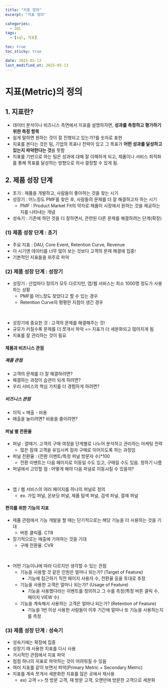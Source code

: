 ```yaml
---
title: "지표 정의"
excerpt: "지표 정의"

categories:
  - SQL
tags:
  - [sql, 지표]

toc: true
toc_sticky: true

date: 2025-05-13
last_modified_at: 2025-05-13
---
```


# 지표(Metric)의 정의
## 1. 지표란?
- 데이터 분석이나 비즈니스 측면에서 지표를 설명하자면, **성과를 측정하고 평가하기 위한 측정 항목**
- 쉽게 말하면 원하는 것이 잘 진행되고 있는가?를 숫자로 표현
- 지표를 본다는 것은 팀, 기업의 목표나 전략이 있고 그 목표가 **어떤 성과를 달성하고 있는지 파악한다는 것**을 뜻함 
- 지표를 기반으로 하는 팀은 성과에 대해 잘 이해하게 되고, 제품이나 서비스 최적화를 통해 목표를 달성하는 방향으로 의사 결정할 수 있게 됨.

## 2. 제품 성장 단계
- 초기 : 제품을 개발하고, 사람들이 좋아하는 것을 찾는 시기
- 성장기 : 어느정도 PMF를 찾은 후, 사람들의 문제를 더 잘 해결하고자 하는 시기
  - PMF : Product Market Fit의 약자로 제품이 시장에서 원하는 것을 제공하는지를 나타내는 개념
- 성숙기 : 기존에 하던 것을 더 잘하면서, 관련된 다른 문제를 해결하려는 단계(확장)

### (1) 제품 성장 단계 : 초기 
- 주요 지표 : DAU, Core Event, Retention Curve, Revenue
- 이 시기엔 데이터를 너무 많이 보는 것보다 고객의 문제 해결에 집중!
- 기본적인 지표들을 위주로 파악

### (2) 제품 성장 단계 : 성장기
- 성장기 : 산업마다 정의가 모두 다르지만, 앱/웹 서비스는 최소 1000명 정도가 사용하는 상황
  - PMF를 어느정도 찾았다고 할 수 있는 경우
  - Retention Curve의 평평한 지점이 생긴 경우
<br>

- 성장기에 중요한 것 : 고객의 문제를 해결해주는 것!
- 규모가 커질수록 문제를 더 쪼개서 파악 => 지표가 더 세분화되고 많아지게 됨
- 지표를 잘 관리하는 것이 필요

#### 제품과 비즈니스 관점
##### 제품 관점 
- 고객의 문제를 더 잘 해결하려면?
- 해결하는 과정이 습관이 되게 하려면?
- 우리 서비스의 핵심 가치를 더 경험하게 하려면?

##### 비즈니스 관점
- 이익 = 매출 - 비용
- 매출을 늘리려면? 비용을 줄이려면? 

#### 퍼널 별 전환율
- 퍼널 : 깔때기. 고객의 구매 여정을 단계별로 나누어 분석하고 관리하는 마케팅 전략
  - 많은 잠재 고객을 유입시켜 점차 구매로 이어지도록 하는 과정임
- 퍼널 전환율 : (전환 이벤트/특정 퍼널 방문자 수)*100
  - 전환 이벤트는 다음 페이지로 이동일 수도 있고, 구매일 수도 있음. 정하기 나름
- 퍼널에서 고민할 점 : 어떻게 해야 다음 퍼널로 이동시킬 수 있을까?
<br>

- 앱 / 웹 서비스의 여러 페이지를 하나의 퍼널로 정의
  - ex. 가입 퍼널, 온보딩 퍼널, 제품 탐색 퍼널, 검색 퍼널, 결제 퍼널

#### 편의를 위한 기능의 지표
- 제품 관점에서 기능 개발을 할 때는 단기적으로는 해당 기능을 더 사용하는 것을 기대
  - 버튼 클릭률. CTR
- 장기적으로는 매출에 기여하는 것을 기대
  - 구매 전환율. CVR
<br>

- 어떤 기능이냐에 따라 다르지만 생각할 수 있는 관점
  - 기능을 사용할 것 같은 인원은 얼마나 되는가? (Target of Feature)
    - 기능에 접근하기 직전 페이지 사용자 수, 전환율 등을 토대로 추정
  - 기능을 사용한 고객은 얼마나 되는가? (Usage of Feature)
    - 기능을 사용했다라는 이벤트를 정의하고 그 수를 측정(특정 버튼 클릭 수, 페이지 VIEW 수)
  - 기능을 계속해서 사용하는 고객은 얼마나 되는가? (Retention of Feature)
    - 기능을 1번 이상 사용한 사람들이 이후 기간에 얼마나 또 기능을 사용하는지를 측정

### (3) 제품 성장 단계 : 성숙기
- 성숙기에는 확장에 집중
- 성장기 때 사용한 지표를 다시 사용
- 거시적인 관점에서 지표 파악
- 점점 하나의 지표로 파악하는 것이 어려워질 수 있음
- 여러 지표를 같이 보면서 파악(Primary Metric + Secondary Metric)
- 지표를 계속 쪼개서 세분화한 지표를 많은 곳에서 재사용
  - ex) 고객 => 첫 방문 고객, 재 방문 고객, 오랜만에 방문한 고객으로 세분화